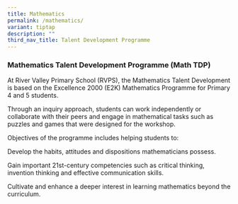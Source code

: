```yaml
---
title: Mathematics
permalink: /mathematics/
variant: tiptap
description: ""
third_nav_title: Talent Development Programme
---
```

<h3><strong>Mathematics Talent Development Programme (Math TDP)</strong></h3>
<p></p>
<p>At River Valley Primary School (RVPS), the Mathematics Talent Development
is based on the Excellence 2000 (E2K) Mathematics Programme for Primary
4 and 5 students.</p>
<p>Through an inquiry approach, students can work independently or collaborate
with their peers and engage in mathematical tasks such as puzzles and games
that were designed for the workshop.</p>
<p></p>
<p>Objectives of the programme includes helping students to:</p>
<p>Develop the habits, attitudes and dispositions mathematicians possess.</p>
<p>Gain important 21st-century competencies such as critical thinking, invention
thinking and effective communication skills.</p>
<p>Cultivate and enhance a deeper interest in learning mathematics beyond
the curriculum.</p>
<p></p>